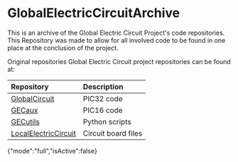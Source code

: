 # GlobalElectricCircuitArchive
This is an archive of the Global Electric Circuit Project's code repositories. This Repository was made to allow for all involved code to be found in one place at the conclusion of the project.

Original repositories Global Electric Circuit project repositories can be found at:

| Repository                                                                  | Description         |
|:--------------------------------------------------------------------------- |:------------------  |
| [GlobalCircuit](https://github.com/chordtoll/GlobalCircuit)                    | PIC32 code          |
| [GECaux](https://github.com/chordtoll/GECaux)                                  | PIC16 code          |
| [GECutils](https://github.com/chordtoll/GECutils)                              | Python scripts      |
| [LocalElectricCircuit](https://github.com/CodyAnderson/LocalElectricCircuit)| Circuit board files |

{"mode":"full","isActive":false}


